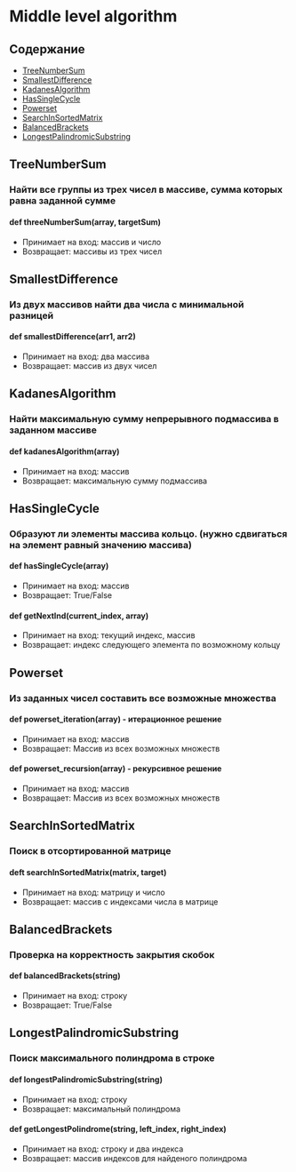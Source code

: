 # Middle level algorithm
## Содержание
- [TreeNumberSum](#TreeNumberSum.py)
- [SmallestDifference](#SmallestDifference.py)
- [KadanesAlgorithm](#KadanesAlgorithm.py)
- [HasSingleCycle](#HasSindleCycle.py)
- [Powerset](#Powerset.py)
- [SearchInSortedMatrix](#SearchInSortedMatrix.py)
- [BalancedBrackets](#BalancedBrackets.py)
- [LongestPalindromicSubstring](#LongestPalindromicSubstring.py)
## TreeNumberSum 
### Найти все группы из трех чисел в массиве, сумма которых равна заданной сумме 
#### def threeNumberSum(array, targetSum)
- Принимает на вход: массив и число
- Возвращает: массивы из трех чисел

## SmallestDifference
### Из двух массивов найти два числа с минимальной разницей
#### def smallestDifference(arr1, arr2)
- Принимает на вход: два массива
- Возвращает: массив из двух чисел

## KadanesAlgorithm
### Найти максимальную сумму непрерывного подмассива в заданном массиве
#### def kadanesAlgorithm(array)
- Принимает на вход: массив
- Возвращает: максимальную сумму подмассива 

## HasSingleCycle
### Образуют ли элементы массива кольцо. (нужно сдвигаться на элемент равный значению массива)
#### def hasSingleCycle(array)
- Принимает на вход: массив
- Возвращает: True/False
#### def getNextInd(current_index, array)
- Принимает на вход: текущий индекс, массив
- Возвращает: индекс следующего элемента по возможному кольцу

## Powerset
### Из заданных чисел составить все возможные множества
#### def powerset_iteration(array) - итерационное решение
- Принимает на вход: массив
- Возвращает: Массив из всех возможных множеств
#### def powerset_recursion(array) - рекурсивное решение
- Принимает на вход: массив
- Возвращает: Массив из всех возможных множеств
## SearchInSortedMatrix
### Поиск в отсортированной матрице
#### deft searchInSortedMatrix(matrix, target)
- Принимает на вход: матрицу и число
- Возвращает: массив с индексами числа в матрице
## BalancedBrackets
### Проверка на корректность закрытия скобок
#### def balancedBrackets(string)
- Принимает на вход: строку
- Возвращает: True/False
## LongestPalindromicSubstring
### Поиск максимального полиндрома в строке
#### def longestPalindromicSubstring(string)
- Принимает на вход: строку
- Возвращает: максимальный полиндрома
#### def getLongestPolindrome(string, left_index, right_index)
- Принимает на вход: строку и два индекса
- Возвращает: массив индексов для найденого полиндрома 
